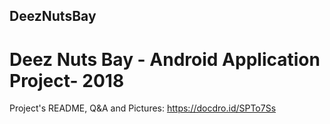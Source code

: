 ## DeezNutsBay
# Deez Nuts Bay - Android Application Project- 2018
Project's README, Q&A and Pictures: https://docdro.id/SPTo7Ss 
